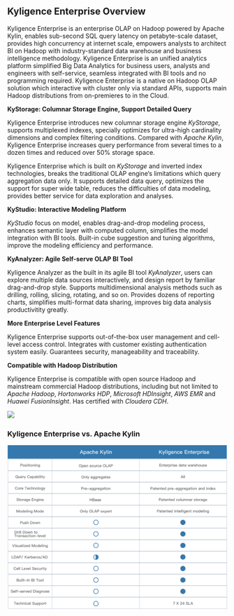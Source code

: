 ## Kyligence Enterprise Overview

Kyligence Enterprise is an enterprise OLAP on Hadoop powered by Apache Kylin, enables sub-second SQL query latency on petabyte-scale dataset, provides high concurrency at internet scale, empowers analysts to architect BI on Hadoop with industry-standard data warehouse and business intelligence methodology. Kyligence Enterprise is an unified analytics platform simplified Big Data Analytics for business users, analysts and engineers with self-service, seamless integrated with BI tools and no programming required. Kyligence Enterprise is a native on Hadoop OLAP solution which interactive with cluster only via standard APIs, supports main Hadoop distributions from on-premieres to in the Cloud.

**KyStorage: Columnar Storage Engine, Support Detailed Query**

Kyligence Enterprise introduces new columnar storage engine *KyStorage*, supports multiplexed indexes, specially optimizes for ultra-high cardinality dimensions and complex filtering conditions. Compared with *Apache Kylin*, Kyligence Enterprise increases query performance from several times to a dozen times and reduced over 50%  storage space.

Kyligence Enterprise which is built on *KyStorage* and inverted index technologies, breaks the traditional OLAP engine‘s limitations which query aggregation data only. It supports detailed data query, optimizes the support for super wide table, reduces the difficulties of data modeling, provides better service for data exploration and analyses.

**KyStudio: Interactive Modeling Platform**

*KyStudio* focus on model, enables drag-and-drop modeling process, enhances semantic layer with computed column, simplifies the model integration with BI tools. Built-in cube suggestion and tuning algorithms, improve the modeling efficiency and performance. 

**KyAnalyzer: Agile Self-serve OLAP BI Tool**

Kyligence Analyzer as the built in its agile BI tool *KyAnalyzer*, users can explore multiple data sources interactively, and design report by familiar drag-and-drop style. Supports multidimensional analysis methods such as drilling, rolling, slicing, rotating, and so on. Provides dozens of reporting charts, simplifies multi-format data sharing, improves big data analysis productivitity greatly.

**More Enterprise Level Features**

Kyligence Enterprise supports out-of-the-box user management and cell-level access control. Integrates with customer existing authentication system easily. Guarantees security, manageability and traceability.

**Compatible with Hadoop Distribution**

Kyligence Enterprise is compatible with open source Hadoop and mainstream commercial Hadoop distributions, including but not limited to *Apache Hadoop*, *Hortonworks HDP*, *Microsoft HDInsight*, *AWS EMR* and *Huawei FusionInsight*. Has certified with  *Cloudera CDH*.

![](images/kap_portofilio.png)



### Kyligence Enterprise vs. Apache Kylin

![](images/compare.png)